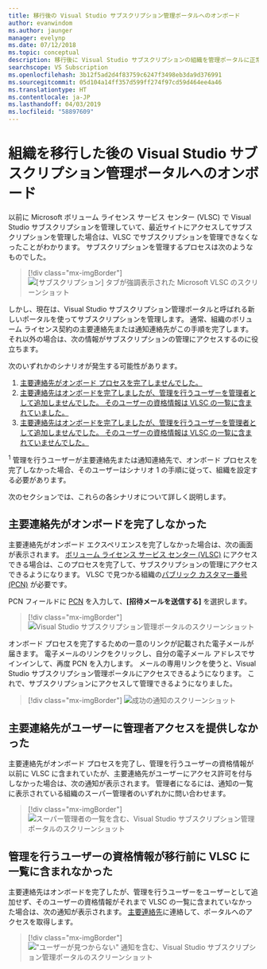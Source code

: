 ```yaml
---
title: 移行後の Visual Studio サブスクリプション管理ポータルへのオンボード
author: evanwindom
ms.author: jaunger
manager: evelynp
ms.date: 07/12/2018
ms.topic: conceptual
description: 移行後に Visual Studio サブスクリプションの組織を管理ポータルに正常にオンボードする方法について説明します。
searchscope: VS Subscription
ms.openlocfilehash: 3b12f5ad2d4f83759c6247f3498eb3da9d376991
ms.sourcegitcommit: 05d104a14ff357d599ff274f97cd59d464ee4a46
ms.translationtype: HT
ms.contentlocale: ja-JP
ms.lasthandoff: 04/03/2019
ms.locfileid: "58897609"
---
```

# <a name="onboard-to-the-visual-studio-subscriptions-administration-portal-after-your-organization-is-migrated"></a>組織を移行した後の Visual Studio サブスクリプション管理ポータルへのオンボード

以前に Microsoft ボリューム ライセンス サービス センター (VLSC) で Visual Studio サブスクリプションを管理していて、最近サイトにアクセスしてサブスクリプションを管理した場合は、VLSC でサブスクリプションを管理できなくなったことがわかります。 サブスクリプションを管理するプロセスは次のようなものでした。
> [!div class="mx-imgBorder"]
> ![[サブスクリプション] タブが強調表示された Microsoft VLSC のスクリーンショット](_img/post-migration-onboarding/vlsc-subscriptions.png)

しかし、現在は、Visual Studio サブスクリプション管理ポータルと呼ばれる新しいポータルを使ってサブスクリプションを管理します。 通常、組織のボリューム ライセンス契約の主要連絡先または通知連絡先がこの手順を完了します。 それ以外の場合は、次の情報がサブスクリプションの管理にアクセスするのに役立ちます。

次のいずれかのシナリオが発生する可能性があります。

1. [主要連絡先がオンボード プロセスを完了しませんでした。](#onboarding-not-completed-by-primary-contact)
2. [主要連絡先はオンボードを完了しましたが、管理を行うユーザーを管理者として追加しませんでした。 そのユーザーの資格情報は VLSC の一覧に含まれていました。](#primary-contact-did-not-provide-you-administrator-access)
3. [主要連絡先はオンボードを完了しましたが、管理を行うユーザーを管理者として追加しませんでした。 そのユーザーの資格情報は VLSC の一覧に含まれていませんでした。](#your-credentials-were-not-listed-in-vlsc-prior-to-migration)

<sup>1</sup> 管理を行うユーザーが主要連絡先または通知連絡先で、オンボード プロセスを完了しなかった場合、そのユーザーはシナリオ 1 の手順に従って、組織を設定する必要があります。

次のセクションでは、これらの各シナリオについて詳しく説明します。

## <a name="onboarding-not-completed-by-primary-contact"></a>主要連絡先がオンボードを完了しなかった

主要連絡先がオンボード エクスペリエンスを完了しなかった場合は、次の画面が表示されます。 [ボリューム ライセンス サービス センター (VLSC)](https://www.microsoft.com/Licensing/servicecenter/default.aspx) にアクセスできる場合は、このプロセスを完了して、サブスクリプションの管理にアクセスできるようになります。 VLSC で見つかる組織の[パブリック カスタマー番号 (PCN)](find-pcn.md) が必要です。

PCN フィールドに [PCN](find-pcn.md) を入力して、**[招待メールを送信する]** を選択します。
> [!div class="mx-imgBorder"]
> ![Visual Studio サブスクリプション管理ポータルのスクリーンショット](_img/post-migration-onboarding/send-invitation.png)

オンボード プロセスを完了するための一意のリンクが記載された電子メールが届きます。 電子メールのリンクをクリックし、自分の電子メール アドレスでサインインして、再度 PCN を入力します。 メールの専用リンクを使うと、Visual Studio サブスクリプション管理ポータルにアクセスできるようになります。 これで、サブスクリプションにアクセスして管理できるようになりました。
> [!div class="mx-imgBorder"]
> ![成功の通知のスクリーンショット](_img/post-migration-onboarding/email-success.png)

## <a name="primary-contact-did-not-provide-you-administrator-access"></a>主要連絡先がユーザーに管理者アクセスを提供しなかった

主要連絡先がオンボード プロセスを完了し、管理を行うユーザーの資格情報が以前に VLSC に含まれていたが、主要連絡先がユーザーにアクセス許可を付与しなかった場合は、次の通知が表示されます。 管理者になるには、通知の一覧に表示されている組織のスーパー管理者のいずれかに問い合わせます。
> [!div class="mx-imgBorder"]
> ![スーパー管理者の一覧を含む、Visual Studio サブスクリプション管理ポータルのスクリーンショット](_img/post-migration-onboarding/admin-list.png)

## <a name="your-credentials-were-not-listed-in-vlsc-prior-to-migration"></a>管理を行うユーザーの資格情報が移行前に VLSC に一覧に含まれなかった

主要連絡先はオンボードを完了したが、管理を行うユーザーをユーザーとして追加せず、そのユーザーの資格情報がそれまで VLSC の一覧に含まれていなかった場合は、次の通知が表示されます。 [主要連絡先](find-primary-contact.md)に連絡して、ポータルへのアクセスを取得します。
> [!div class="mx-imgBorder"]
> !["ユーザーが見つからない" 通知を含む、Visual Studio サブスクリプション管理ポータルのスクリーンショット](_img/post-migration-onboarding/cant-find-you.png)